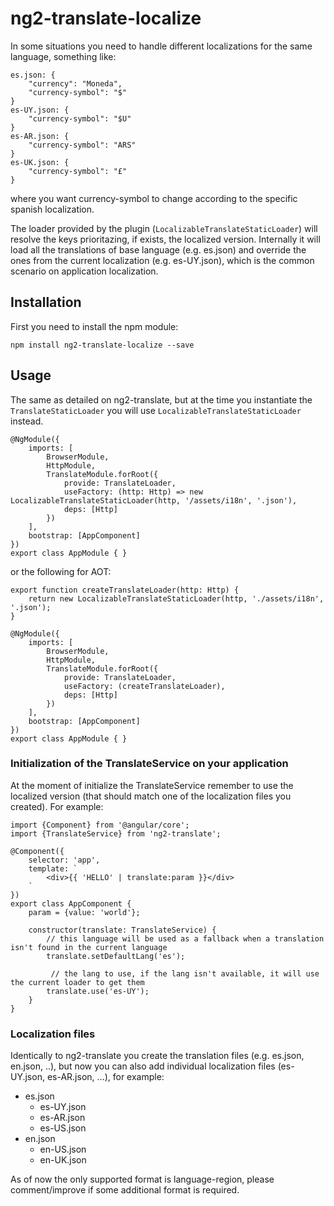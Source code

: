 # ng2-translate-localize

In some situations you need to handle different localizations for the same language, something like:

```
es.json: {
    "currency": "Moneda",
    "currency-symbol": "$"
}
es-UY.json: {
    "currency-symbol": "$U"
}
es-AR.json: {
    "currency-symbol": "ARS"
}
es-UK.json: {
    "currency-symbol": "£"
}
```

where you want currency-symbol to change according to the specific spanish localization.

The loader provided by the plugin (`LocalizableTranslateStaticLoader`) will resolve the keys prioritazing, if exists,
the localized version. Internally it will load all the translations of base language (e.g. es.json) and override the
ones from the current localization (e.g. es-UY.json), which is the common scenario on application localization.

## Installation

First you need to install the npm module:

```
npm install ng2-translate-localize --save
```

## Usage

The same as detailed on ng2-translate, but at the time you instantiate the `TranslateStaticLoader` you will use
`LocalizableTranslateStaticLoader` instead.

```
@NgModule({
    imports: [
        BrowserModule,
        HttpModule,
        TranslateModule.forRoot({
            provide: TranslateLoader,
            useFactory: (http: Http) => new LocalizableTranslateStaticLoader(http, '/assets/i18n', '.json'),
            deps: [Http]
        })
    ],
    bootstrap: [AppComponent]
})
export class AppModule { }
```

or the following for AOT:

```
export function createTranslateLoader(http: Http) {
    return new LocalizableTranslateStaticLoader(http, './assets/i18n', '.json');
}

@NgModule({
    imports: [
        BrowserModule,
        HttpModule,
        TranslateModule.forRoot({
            provide: TranslateLoader,
            useFactory: (createTranslateLoader),
            deps: [Http]
        })
    ],
    bootstrap: [AppComponent]
})
export class AppModule { }
```

### Initialization of the TranslateService on your application
At the moment of initialize the TranslateService remember to use the localized version (that should match
one of the localization files you created). For example:

```
import {Component} from '@angular/core';
import {TranslateService} from 'ng2-translate';

@Component({
    selector: 'app',
    template: `
        <div>{{ 'HELLO' | translate:param }}</div>
    `
})
export class AppComponent {
    param = {value: 'world'};

    constructor(translate: TranslateService) {
        // this language will be used as a fallback when a translation isn't found in the current language
        translate.setDefaultLang('es');

         // the lang to use, if the lang isn't available, it will use the current loader to get them
        translate.use('es-UY');
    }
}
```

### Localization files
Identically to ng2-translate you create the translation files (e.g. es.json, en.json, ..), but now you can
also add individual localization files (es-UY.json, es-AR.json, ...), for example:

* es.json
    * es-UY.json
    * es-AR.json
    * es-US.json
* en.json
    * en-US.json
    * en-UK.json

As of now the only supported format is language-region, please comment/improve if some additional format is required.